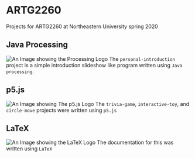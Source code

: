 # ARTG2260
Projects for ARTG2260 at Northeastern University spring 2020

## Java Processing
![An Image showing the Processing Logo](https://upload.wikimedia.org/wikipedia/commons/thumb/2/2e/Processing_3_logo.png/240px-Processing_3_logo.png)
The `personal-introduction` project is a simple introduction slideshow like program written using `Java processing`.

## p5.js
![An Image showing The p5.js Logo](https://p5js.org/assets/img/p5js.svg)
The `trivia-game`, `interactive-toy`, and `circle-move` projects were written using `p5.js`

## LaTeX
![An Image showing the LaTeX Logo](https://upload.wikimedia.org/wikipedia/commons/thumb/9/92/LaTeX_logo.svg/320px-LaTeX_logo.svg.png)
The documentation for this was written using `LaTeX`
